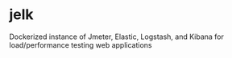 # jelk
Dockerized instance of Jmeter, Elastic, Logstash, and Kibana for load/performance testing web applications
